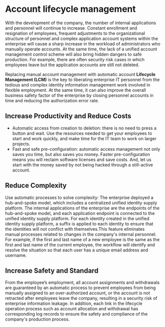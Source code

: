 # Account lifecycle management

<LastUpdated/>

With the development of the company, the number of internal applications and personnel will continue to increase. Constant enrollment and resignation of employees, frequent adjustments to the organizational structure of personnel and complex application account systems within the enterprise will cause a sharp increase in the workload of administrators who manually operate accounts. At the same time, the lack of a unified account management control scheme will also bring hidden dangers to safe production. For example, there are often security risk cases in which employees leave but the application accounts are still not deleted.

Replacing manual account management with automatic account **Lifecycle Management (LCM)** is the key to liberating enterprise IT personnel from the tedious and complex identity information management work involved in flexible employment. At the same time, it can also improve the overall business safety factor of the enterprise by closing personnel accounts in time and reducing the authorization error rate.

## Increase Productivity and Reduce Costs

- Automatic access from creation to deletion: there is no need to press a button and wait. Use the resources needed to get your employees to start and work quickly, and make time for the IT team to work on larger projects. 
- Fast and safe pre-configuration: automatic access management not only saves you time, but also saves you money. Faster pre-configuration means you will reclaim software licenses and save costs. And, let us start with the money saved by not being hacked through a still-active account.

## Reduce Complexity

Use automatic processes to solve complexity: The enterprise deployed a hub-and-spoke model, which includes a centralized unified identity supply platform. The internal applications of the enterprise are the endpoints of the hub-and-spoke model, and each application endpoint is connected to the unified identity supply platform. For each identity created in the unified identity supply platform, a suffix is applied to each identity to ensure that the identities will not conflict with themselves.This feature eliminates manual processes related to changes in the company's internal personnel. For example, if the first and last name of a new employee is the same as the first and last name of the current employee, the workflow will identify and resolve the situation so that each user has a unique email address and username.

## Increase Safety and Standard

From the employee’s employment, all account assignments and withdrawals are guaranteed by an automatic process to prevent employees from being manually assigned to an over-authorized account, or the account is not retracted after employees leave the company, resulting in a security risk of enterprise information leakage. In addition, each link in the lifecycle operation process such as account allocation and withdrawal has corresponding log records to ensure the safety and compliance of the company's production process.
